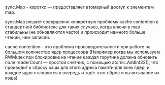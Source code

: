 synс.Map - коротко — предоставляет атомарный доступ к элементам map.

sync.Map решает совершенно конкретную проблему cache contention в стандартной библиотеке для таких случаев, когда ключи в map стабильны (не обновляются часто) и происходит намного больше чтений, чем записей.
 
cache contention - это проблема производительности при работе на большом количестве ядер процессора (Например когда мы используем RWMutex при блокировке на чтение каждая горутина должна обновить поле readerCount — простой счётчик, с помощью atomic.AddInt32(), что проиводит к сбросу кэша для этого адреса памяти для всех ядер, и каждое ядро становится в очередь и ждёт этот сброс и вычитывание из кэша)
